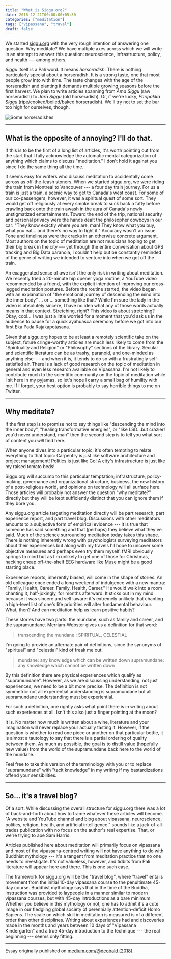 ```yaml
---
title: "What is Siggu.org?"
date: 2018-12-21T00:00:00+05:30
categories: ["meditation"]
tags: ["vipassana", "travel"]
draft: false
---
```


We started [siggu.org](https://www.siggu.org) with the very rough intention of answering one question: Why meditate? We have multiple axes across which we will write in an attempt to answer this question: neuroscience, infrastructure, policy, and health --- among others.

_Siggu_ itself is a Pali word. It means _horseradish_. There is nothing particularly special about a horseradish. It is a strong taste, one that most people grow into with time. The taste changes with the age of the horseradish and planting it demands multiple growing seasons before the first harvest. We plan to write articles spanning from _Āma Siggu_ (raw horseradish) to _Jarā Siggu_ (old horseradish). Or, if we're lucky, _Paripakka Siggu_ (ripe/cooked/boiled/baked horseradish). We'll try not to set the bar too high for ourselves, though.

![Some horseradishes](/img/2018-12-21-siggu-radishes.png)

***

## What is the opposite of annoying? I'll do that.

If this is to be the first of a long list of articles, it's worth pointing out from the start that I fully acknowledge the automatic mental categorization of anything which claims to discuss "meditation." I don't hold it against you since I do the same thing all the time.

It seems easy for writers who discuss meditation to accidentally come across as off-the-leash stoners. When we started siggu.org, we were riding the train from Montreal to Vancouver --- a four day train journey. For us a train is just a train, a scenic way to get to Canada's west coast. For some of our co-passengers, however, it was a spiritual quest of some sort. They would get off religiously at every smoke break to suck back a fatty before crawling back onto the train awash in the aura of Canada's newly unstigmatized entertainments. Toward the end of the trip, national security and personal privacy were the hands dealt the philosopher cowboys in our car: "They know exactly where you are, man! They know what you buy, what you eat... and there's no way to fight it." Accuracy wasn't an issue. Tone and timeliness were the cracks in an otherwise concrete argument. Most authors on the topic of meditation are not musicians hoping to get their big break in the city --- yet through the entire conversation about GPS tracking and Big Data paranoia, I couldn't help but be constantly reminded of the genre of writing we intended to venture into when we got off the train.

An exaggerated sense of awe isn't the only risk in writing about meditation. We recently tried a 20-minute hip opener yoga routine, a YouTube video recommended by a friend, with the explicit intention of improving our cross-legged meditation postures. Before the routine started, the video began with an explanation of "the emotional journey of descending the mind into the inner body" ... or ... something like that? While I'm sure the lady in the video is absolutely sincere, I have no idea what any of those words actually means in that context. Stretching, right? This video is about stretching? Okay, cool... I was just a little worried for a moment that you'd ask us in the audience to pause for a quick ayahuasca ceremony before we got into our first Eka Pada Rajakapotasana.

Given that siggu.org hopes to be at least a remotely scientific take on the subject, future cringe-worthy articles are much less likely to come from the "Spirituality and Religion" or "Philosophy" sections of the library. Secular and scientific literature can be as trashy, paranoid, and one-minded as anything else --- and when it is, it tends to do so with a frustratingly self-satisfied air. There is a lack of good research on the topic of meditation in general and even less research available on Vipassana. I'm not likely to contribute much to the scientific community on the topic of meditation while I sit here in my pyjamas, so let's hope I carry a small bag of humility with me. If I forget, your best option is probably to say horrible things to me on Twitter.

***

## Why meditate?

If the first step is to promise not to say things like "descending the mind into the inner body", "healing transformative energies", or "like LSD...but crazier! you'd never understand, man" then the second step is to tell you what sort of content you _will_ find here.

When anyone dives into a particular topic, it's often tempting to relate everything to that topic: Carpentry is just like software architecture and project management! Politics is just like [Go](https://www.alphagomovie.com/)! A city's infrastructure is just like my raised tomato beds!

Siggu.org will succumb to this particular temptation; infrastructure, policy-making, governance and organizational structure, business, the new history of a post-religious world, and opinions on technology will all surface here. Those articles will probably not answer the question "why meditate?" directly but they will be kept sufficiently distinct that you can ignore them if they bore you.

Any siggu.org article targeting meditation directly will be part research, part experience report, and part travel blog. Discussions with other meditators amounts to a subjective form of empirical evidence --- it is true that someone has said something and that (perhaps) they believe what they've said. Much of the science surrounding meditation today takes this shape. There is nothing inherently wrong with psychologists surveying meditators about their experiences but along with my travels I'll hope to uncover some objective measures and perhaps even try them myself. fMRI obviously springs to mind but as I'm unlikely to get one of those for Christmas, hacking cheap off-the-shelf EEG hardware like [Muse](https://en.wikipedia.org/wiki/Muse_(headband)) might be a good starting place.

Experience reports, inherently biased, will come in the shape of stories. An old colleague once ended a long weekend of indulgence with a new mantra: "Family, Health, Career. Family, Health, Career." He would walk into a room chanting it, half-jokingly, for months afterward. It sticks out in my mind because it was sincere and self-aware: it's extremely unlikely that chanting a high-level list of one's life priorities will alter fundamental behaviour. What, then? And can meditation help us learn positive habits?

These stories have two parts: the mundane, such as family and career, and the supramundane. Merriam-Webster gives us a definition for that word:

> transcending the mundane : SPIRITUAL, CELESTIAL

I'm going to provide an alternate pair of definitions, since the synonyms of "spiritual" and "celestial" kind of freak me out:

> mundane: any knowledge which can be written down
> supramundane: any knowledge which cannot be written down

By this definition there are physical experiences which qualify as "supramundane". However, as we are discussing understanding, not just experiences, we need to be a bit more precise. The definition is not symmetric: not all experiential understanding is supramundane but all supramundane understanding must be experiential.

For such a definition, one rightly asks what point there is in writing about such experiences at all. Isn't this also just a finger pointing at the moon?

It is. No matter how much is written about a wine, literature and your imagination will never replace your actually tasting it. However, if the question is whether to read one piece or another on that particular bottle, it is almost a tautology to say that there is a partial ordering of quality between them. As much as possible, the goal is to distill value (hopefully new value) from the world of the supramundane back here to the world of the mundane.

Feel free to take this version of the terminology with you or to replace "supramundane" with "tacit knowledge" in my writing if my bastardizations offend your sensibilities.

***

## So... it's a travel blog?

Of a sort. While discussing the overall structure for siggu.org there was a lot of back-and-forth about how to frame whatever these articles will become. "A website and YouTube channel and blog about vipassana, neuroscience, politics, religion, health, and artificial intelligence." sounds like a jack-of-all-trades publication with no focus on the author's real expertise. That, or we're trying to ape Sam Harris.

Articles published here about meditation will primarily focus on vipassana and most of the vipassana-centred writing will not have anything to do with Buddhist mythology --- it's a tangent from meditation practice that no one needs to investigate. It's not valueless, however, and tidbits from Pali literature will appear here and there. This is one such case.

The framework for siggu.org will be the "travel blog", where "travel" entails movement from the initial 10-day vipassana course to the penultimate 45-day course. Buddhist mythology says that in the time of the Buddha, instruction was provided to laypeople in a manner similar to modern vipassana courses, but with 45-day introductions as a bare minimum. Whether you believe in this mythology or not, one has to admit it's a cute image in our fledgling global society of perennially attention-deficit Homo Sapiens. The scale on which skill in meditation is measured is of a different order than other disciplines. Writing about experiences had and discoveries made in the months and years between 10 days of "Vipassana Kindergarten" and a true 45-day introduction to the technique --- the real beginning --- seems only fitting.

***

Essay originally published on [medium.com/@deobald (2018)](https://medium.com/siggu/what-is-siggu-org-a8e8823daee5).
